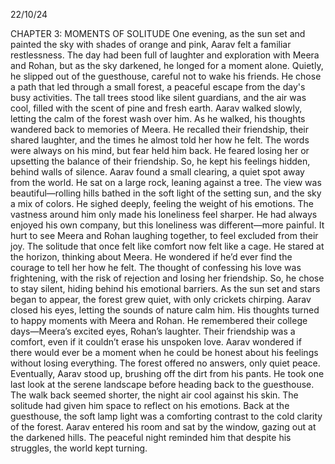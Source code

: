 22/10/24

CHAPTER 3: MOMENTS OF SOLITUDE
One evening, as the sun set and painted the sky with shades of orange and pink, Aarav felt a familiar restlessness. The day had been full of laughter and exploration with Meera and Rohan, but as the sky darkened, he longed for a moment alone. Quietly, he slipped out of the guesthouse, careful not to wake his friends.
He chose a path that led through a small forest, a peaceful escape from the day's busy activities. The tall trees stood like silent guardians, and the air was cool, filled with the scent of pine and fresh earth. Aarav walked slowly, letting the calm of the forest wash over him.
As he walked, his thoughts wandered back to memories of Meera. He recalled their friendship, their shared laughter, and the times he almost told her how he felt. The words were always on his mind, but fear held him back. He feared losing her or upsetting the balance of their friendship. So, he kept his feelings hidden, behind walls of silence.
Aarav found a small clearing, a quiet spot away from the world. He sat on a large rock, leaning against a tree. The view was beautiful—rolling hills bathed in the soft light of the setting sun, and the sky a mix of colors. He sighed deeply, feeling the weight of his emotions.
The vastness around him only made his loneliness feel sharper. He had always enjoyed his own company, but this loneliness was different—more painful. It hurt to see Meera and Rohan laughing together, to feel excluded from their joy. The solitude that once felt like comfort now felt like a cage.
He stared at the horizon, thinking about Meera. He wondered if he’d ever find the courage to tell her how he felt. The thought of confessing his love was frightening, with the risk of rejection and losing her friendship. So, he chose to stay silent, hiding behind his emotional barriers.
As the sun set and stars began to appear, the forest grew quiet, with only crickets chirping. Aarav closed his eyes, letting the sounds of nature calm him.
His thoughts turned to happy moments with Meera and Rohan. He remembered their college days—Meera’s excited eyes, Rohan’s laughter. Their friendship was a comfort, even if it couldn’t erase his unspoken love.
Aarav wondered if there would ever be a moment when he could be honest about his feelings without losing everything. The forest offered no answers, only quiet peace.
Eventually, Aarav stood up, brushing off the dirt from his pants. He took one last look at the serene landscape before heading back to the guesthouse. The walk back seemed shorter, the night air cool against his skin. The solitude had given him space to reflect on his emotions.
Back at the guesthouse, the soft lamp light was a comforting contrast to the cold clarity of the forest. Aarav entered his room and sat by the window, gazing out at the darkened hills. The peaceful night reminded him that despite his struggles, the world kept turning.